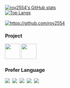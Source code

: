 
[![roy2554's GitHub stats](https://github-readme-stats.vercel.app/api?username=roy2554&theme=dark)](https://github.com/anuraghazra/github-readme-stats)  
[![Top Langs](https://github-readme-stats.vercel.app/api/top-langs/?username=roy2554&hide=html,css,scss&layout=compact&theme=dark)](https://github.com/anuraghazra/github-readme-stats)  
<br />
<a href="https://github.com/roy2554">
<img src="https://img.shields.io/badge/-roy2554-black?style=flat-square&logo=github&link=https://github.com/roy2554" alt="https://github.com/roy2554"/>
</a>

### Project
<a href="https://github.com/roy2554/discord-PYBOT"><img src="https://i.ibb.co/JFVm1Lv/PYBot.png" width="50" height="50"></a>
<a href="https://github.com/roy2554/discord-RoTools"><img src="https://i.ibb.co/Xx6jKXk/Ro-Tools-JS.png" width="50" height="50"></a>

### Prefer Language

<img src="https://img.shields.io/badge/Python-black?style=flat-square&logo=Python&logoColor=white&link=https://www.python.org/"/></a>&nbsp;
<img src="https://img.shields.io/badge/-Clang-black?style=flat-square&logo=c&logoColor=white" />&nbsp;
<img src="https://img.shields.io/badge/-JavaScript-black?style=flat-square&logo=javascript&logoColor=white" />&nbsp;
<img src="https://img.shields.io/badge/-React-black?style=flat-square&logo=react&logoColor=white" />&nbsp;
<img src="https://img.shields.io/badge/-Express-black?style=flat-square&logo=express&logoColor=white" />  

<!---
roy2554/roy2554 is a ✨ special ✨ repository because its `README.md` (this file) appears on your GitHub profile.
You can click the Preview link to take a look at your changes.
--->
